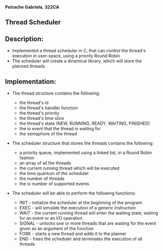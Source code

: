 **Petrache Gabriela,**
**322CA**

## Thread Scheduler

## Description:
* Implemented a thread scheduler in C, that can control the thread's execution in user-space, using a priority Round Robin
* The scheduler will create a dinamical library, which will store the planned threads


## Implementation:
* The thread structure contains the following:
	* the thread's id
	* the thread's handler function
	* the thread's priority
	* the thread's time slice
	* the thread's state (NEW, RUNNING, READY, WAITING, FINISHED)
	* the io event that the thread is waiting for
	* the semaphore of the thread

* The scheduler structure that stores the threads contains the following:
	* a priority queue, implemented using a linked list, in a Round Robin fashion
	* an array of all the threads
	* the current running thread which will be executed
	* the time quantum of the scheduler
	* the number of threads
	* the io number of supported events

* The scheduler will be able to perform the following functions:
	* INIT - initialize the scheduler at the beginning of the program
	* EXEC - will simulate the execution of a generic instruction
	* WAIT - the current running thread will enter the waiting state, waiting for an event or an I/O operation
	* SIGNAL - unlocks one or more threads that are waiting for the event given as an argument of the function
	* FORK - starts a new thread and adds it to the planner
	* END - frees the scheduler and terminates the execution of all threads